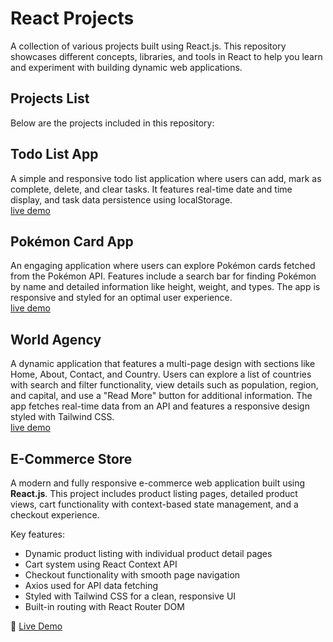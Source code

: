 <h1>React Projects</h1>
A collection of various projects built using React.js. This repository showcases different concepts, libraries, and tools in React to help you learn and experiment with building dynamic web applications.

<h2>Projects List</h2>
Below are the projects included in this repository:

<h2>Todo List App</h2>
A simple and responsive todo list application where users can add, mark as complete, delete, and clear tasks. It features real-time date and time display, and task data persistence using localStorage. <br>
<a href="https://cleartodo.netlify.app/">live demo</a>

<h2>Pokémon Card App</h2>
An engaging application where users can explore Pokémon cards fetched from the Pokémon API. Features include a search bar for finding Pokémon by name and detailed information like height, weight, and types. The app is responsive and styled for an optimal user experience. <br>
<a href="https://clearpokemon.netlify.app/">live demo</a>

<h2>World Agency</h2>
A dynamic application that features a multi-page design with sections like Home, About, Contact, and Country. Users can explore a list of countries with search and filter functionality, view details such as population, region, and capital, and use a "Read More" button for additional information. The app fetches real-time data from an API and features a responsive design styled with Tailwind CSS. <br>
<a href="https://worldagency.netlify.app/">live demo</a>

## E-Commerce Store

A modern and fully responsive e-commerce web application built using **React.js**. This project includes product listing pages, detailed product views, cart functionality with context-based state management, and a checkout experience.

Key features:
- Dynamic product listing with individual product detail pages
- Cart system using React Context API
- Checkout functionality with smooth page navigation
- Axios used for API data fetching
- Styled with Tailwind CSS for a clean, responsive UI
- Built-in routing with React Router DOM

🔗 [Live Demo](https://elon-ecommerce.netlify.app/)
